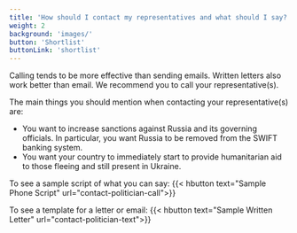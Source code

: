 ```yaml
---
title: 'How should I contact my representatives and what should I say?'
weight: 2
background: 'images/'
button: 'Shortlist'
buttonLink: 'shortlist'
---
```


Calling tends to be more effective than sending emails.
Written letters also work better than email.
We recommend you to call your representative(s).


The main things you should mention when contacting your representative(s) are:

- You want to increase sanctions against Russia and its governing officials. In particular, you want Russia to be removed from the SWIFT banking system.
- You want your country to immediately start to provide humanitarian aid to those fleeing and still present in Ukraine.


To see a sample script of what you can say: {{< hbutton text="Sample Phone Script" url="contact-politician-call">}}

To see a template for a letter or email: {{< hbutton text="Sample Written Letter" url="contact-politician-text">}}


